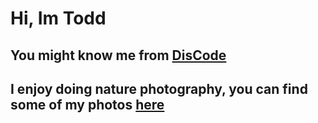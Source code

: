 # Hi, Im Todd

## You might know me from [DisCode](https://disboard.org/server/744925551466119211)

## I enjoy doing nature photography, you can find some of my photos [here](https://tinyurl.com/4a9akjm8)



